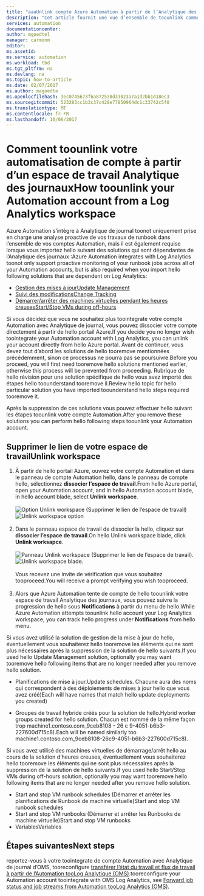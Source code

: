```yaml
---
title: "aaaUnlink compte Azure Automation à partir de l’Analytique des journaux | Documents Microsoft"
description: "Cet article fournit une vue d’ensemble de toounlink comment votre Azure Automation compte à partir d’un espace de travail OMS."
services: automation
documentationcenter: 
author: mgoedtel
manager: carmonm
editor: 
ms.assetid: 
ms.service: automation
ms.workload: tbd
ms.tgt_pltfrm: na
ms.devlang: na
ms.topic: how-to-article
ms.date: 02/07/2017
ms.author: magoedte
ms.openlocfilehash: 3ec0745673f6a872538d33023a7a1d2bb1d18ec3
ms.sourcegitcommit: 523283cc1b3c37c428e77850964dc1c33742c5f0
ms.translationtype: MT
ms.contentlocale: fr-FR
ms.lasthandoff: 10/06/2017
---
```

# <a name="how-toounlink-your-automation-account-from-a-log-analytics-workspace"></a><span data-ttu-id="4da92-103">Comment toounlink votre automatisation de compte à partir d’un espace de travail Analytique des journaux</span><span class="sxs-lookup"><span data-stu-id="4da92-103">How toounlink your Automation account from a Log Analytics workspace</span></span>

<span data-ttu-id="4da92-104">Azure Automation s’intègre à Analytique de journal toonot uniquement prise en charge une analyse proactive de vos travaux de runbook dans l’ensemble de vos comptes Automation, mais il est également requise lorsque vous importez hello suivant des solutions qui sont dépendantes de l’Analytique des journaux :</span><span class="sxs-lookup"><span data-stu-id="4da92-104">Azure Automation integrates with Log Analytics toonot only support proactive monitoring of your runbook jobs across all of your Automation accounts, but is also required when you import hello following solutions that are dependent on Log Analytics:</span></span>

* [<span data-ttu-id="4da92-105">Gestion des mises à jour</span><span class="sxs-lookup"><span data-stu-id="4da92-105">Update Management</span></span>](../operations-management-suite/oms-solution-update-management.md)
* [<span data-ttu-id="4da92-106">Suivi des modifications</span><span class="sxs-lookup"><span data-stu-id="4da92-106">Change Tracking</span></span>](../log-analytics/log-analytics-change-tracking.md)
* [<span data-ttu-id="4da92-107">Démarrer/arrêter des machines virtuelles pendant les heures creuses</span><span class="sxs-lookup"><span data-stu-id="4da92-107">Start/Stop VMs during off-hours</span></span>](automation-solution-vm-management.md)
 
<span data-ttu-id="4da92-108">Si vous décidez que vous ne souhaitez plus toointegrate votre compte Automation avec Analytique de journal, vous pouvez dissocier votre compte directement à partir de hello portail Azure.</span><span class="sxs-lookup"><span data-stu-id="4da92-108">If you decide you no longer wish toointegrate your Automation account with Log Analytics, you can unlink your account directly from hello Azure portal.</span></span>  <span data-ttu-id="4da92-109">Avant de continuer, vous devez tout d’abord les solutions de hello tooremove mentionnées précédemment, sinon ce processus ne pourra pas se poursuivre.</span><span class="sxs-lookup"><span data-stu-id="4da92-109">Before you proceed, you will first need tooremove hello solutions mentioned earlier, otherwise this process will be prevented from proceeding.</span></span>  <span data-ttu-id="4da92-110">Rubrique de hello révision pour une solution spécifique de hello vous avez importé des étapes hello toounderstand tooremove il.</span><span class="sxs-lookup"><span data-stu-id="4da92-110">Review hello topic for hello particular solution you have imported toounderstand hello steps required tooremove it.</span></span>  

<span data-ttu-id="4da92-111">Après la suppression de ces solutions vous pouvez effectuer hello suivant les étapes toounlink votre compte Automation.</span><span class="sxs-lookup"><span data-stu-id="4da92-111">After you remove these solutions you can perform hello following steps toounlink your Automation account.</span></span>

## <a name="unlink-workspace"></a><span data-ttu-id="4da92-112">Supprimer le lien de votre espace de travail</span><span class="sxs-lookup"><span data-stu-id="4da92-112">Unlink workspace</span></span>

1. <span data-ttu-id="4da92-113">À partir de hello portail Azure, ouvrez votre compte Automation et dans le panneau de compte Automation hello, dans le panneau de compte hello, sélectionnez **dissocier l’espace de travail**.</span><span class="sxs-lookup"><span data-stu-id="4da92-113">From hello Azure portal, open your Automation account, and in hello Automation account blade, in hello account blade, select **Unlink workspace**.</span></span><br><br> <span data-ttu-id="4da92-114">![Option Unlink workspace (Supprimer le lien de l’espace de travail)](media/automation-unlink-from-log-analytics/automation-unlink-workspace-option.png)</span><span class="sxs-lookup"><span data-stu-id="4da92-114">![Unlink workspace option](media/automation-unlink-from-log-analytics/automation-unlink-workspace-option.png)</span></span><br><br>  
2. <span data-ttu-id="4da92-115">Dans le panneau espace de travail de dissocier la hello, cliquez sur **dissocier l’espace de travail**.</span><span class="sxs-lookup"><span data-stu-id="4da92-115">On hello Unlink workspace blade, click **Unlink worksapce**.</span></span><br><br> <span data-ttu-id="4da92-116">![Panneau Unlink workspace (Supprimer le lien de l’espace de travail)](media/automation-unlink-from-log-analytics/automation-unlink-workspace-blade.png).</span><span class="sxs-lookup"><span data-stu-id="4da92-116">![Unlink workspace blade](media/automation-unlink-from-log-analytics/automation-unlink-workspace-blade.png).</span></span><br><br>  <span data-ttu-id="4da92-117">Vous recevez une invite de vérification que vous souhaitez tooproceed.</span><span class="sxs-lookup"><span data-stu-id="4da92-117">You will receive a prompt verifying you wish tooproceed.</span></span><br><br>
3. <span data-ttu-id="4da92-118">Alors que Azure Automation tente de compte de hello toounlink votre espace de travail Analytique des journaux, vous pouvez suivre la progression de hello sous **Notifications** à partir du menu de hello.</span><span class="sxs-lookup"><span data-stu-id="4da92-118">While Azure Automation attempts toounlink hello account your Log Analytics workspace, you can track hello progress under **Notifications** from hello menu.</span></span>

<span data-ttu-id="4da92-119">Si vous avez utilisé la solution de gestion de la mise à jour de hello, éventuellement vous souhaiterez hello tooremove les éléments qui ne sont plus nécessaires après la suppression de la solution de hello suivants.</span><span class="sxs-lookup"><span data-stu-id="4da92-119">If you used hello Update Management solution, optionally you may want tooremove hello following items that are no longer needed after you remove hello solution.</span></span>

* <span data-ttu-id="4da92-120">Planifications de mise à jour.</span><span class="sxs-lookup"><span data-stu-id="4da92-120">Update schedules.</span></span>  <span data-ttu-id="4da92-121">Chacune aura des noms qui correspondent à des déploiements de mises à jour hello que vous avez créé)</span><span class="sxs-lookup"><span data-stu-id="4da92-121">Each will have names that match hello update deployments you created)</span></span>

* <span data-ttu-id="4da92-122">Groupes de travail hybride créés pour la solution de hello.</span><span class="sxs-lookup"><span data-stu-id="4da92-122">Hybrid worker groups created for hello solution.</span></span>  <span data-ttu-id="4da92-123">Chacun est nommé de la même façon trop machine1.contoso.com_9ceb8108 - 26 c 9-4051-b6b3-227600d715c8).</span><span class="sxs-lookup"><span data-stu-id="4da92-123">Each will be named similarly too machine1.contoso.com_9ceb8108-26c9-4051-b6b3-227600d715c8).</span></span>

<span data-ttu-id="4da92-124">Si vous avez utilisé des machines virtuelles de démarrage/arrêt hello au cours de la solution d’heures creuses, éventuellement vous souhaiterez hello tooremove les éléments qui ne sont plus nécessaires après la suppression de la solution de hello suivants.</span><span class="sxs-lookup"><span data-stu-id="4da92-124">If you used hello Start/Stop VMs during off-hours solution, optionally you may want tooremove hello following items that are no longer needed after you remove hello solution.</span></span>

* <span data-ttu-id="4da92-125">Start and stop VM runbook schedules (Démarrer et arrêter les planifications de Runbook de machine virtuelle)</span><span class="sxs-lookup"><span data-stu-id="4da92-125">Start and stop VM runbook schedules</span></span> 
* <span data-ttu-id="4da92-126">Start and stop VM runbooks (Démarrer et arrêter les Runbooks de machine virtuelle)</span><span class="sxs-lookup"><span data-stu-id="4da92-126">Start and stop VM runbooks</span></span>
* <span data-ttu-id="4da92-127">Variables</span><span class="sxs-lookup"><span data-stu-id="4da92-127">Variables</span></span>   

## <a name="next-steps"></a><span data-ttu-id="4da92-128">Étapes suivantes</span><span class="sxs-lookup"><span data-stu-id="4da92-128">Next steps</span></span>

<span data-ttu-id="4da92-129">reportez-vous à votre toointegrate de compte Automation avec Analytique de journal d’OMS, tooreconfigure [transférer l’état du travail et flux de travail à partir de l’Automation tooLog Analytique (OMS)](automation-manage-send-joblogs-log-analytics.md).</span><span class="sxs-lookup"><span data-stu-id="4da92-129">tooreconfigure your Automation account toointegrate with OMS Log Analytics, see [Forward job status and job streams from Automation tooLog Analytics (OMS)](automation-manage-send-joblogs-log-analytics.md).</span></span> 
